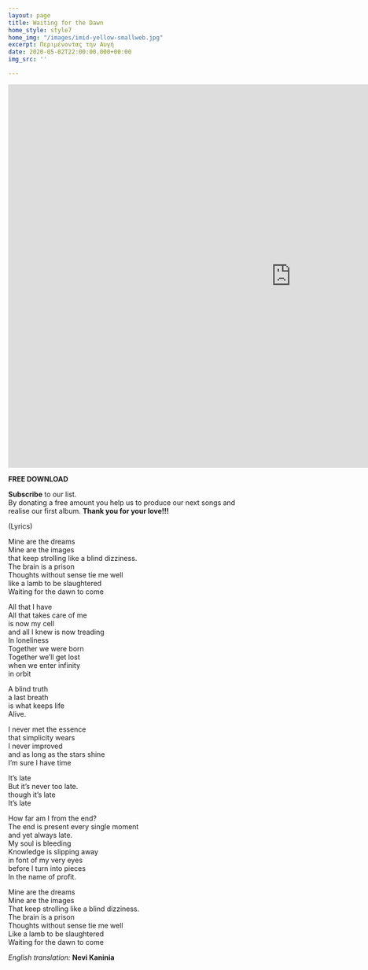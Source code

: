 ```yaml
---
layout: page
title: Waiting for the Dawn
home_style: style7
home_img: "/images/imid-yellow-smallweb.jpg"
excerpt: Περιμένοντας την Αυγή
date: 2020-05-02T22:00:00.000+00:00
img_src: ''

---
```

<iframe title="vimeo-player" src="https://player.vimeo.com/video/414499503" width="1150" height="780" frameborder="0" allowfullscreen></iframe>

**FREE DOWNLOAD**

**Subscribe** to our list.  
By donating a free amount you help us to produce our next songs and realise our first album. **Thank you for your love!!!**

(Lyrics)

Mine are the dreams  
Mine are the images  
that keep strolling like a blind dizziness.  
The brain is a prison  
Thoughts without sense tie me well  
like a lamb to be slaughtered  
Waiting for the dawn to come

All that I have  
All that takes care of me  
is now my cell  
and all I knew is now treading  
In loneliness  
Together we were born  
Together we’ll get lost  
when we enter infinity  
in orbit

A blind truth  
a last breath  
is what keeps life  
Alive.

I never met the essence  
that simplicity wears  
I never improved  
and as long as the stars shine  
I’m sure I have time

It’s late  
But it’s never too late.  
though it’s late  
It’s late

How far am I from the end?  
The end is present every single moment  
and yet always late.  
My soul is bleeding  
Knowledge is slipping away  
in font of my very eyes  
before I turn into pieces  
In the name of profit.

Mine are the dreams  
Mine are the images  
That keep strolling like a blind dizziness.  
The brain is a prison  
Thoughts without sense tie me well  
Like a lamb to be slaughtered  
Waiting for the dawn to come

_English translation:_ **Nevi Kaninia**